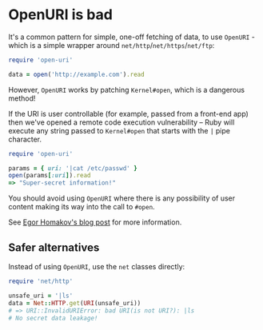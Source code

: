 # OpenURI is bad

It's a common pattern for simple, one-off fetching of data, to use `OpenURI` -
which is a simple wrapper around `net/http`/`net/https`/`net/ftp`:

```ruby
require 'open-uri'

data = open('http://example.com').read
```

However, `OpenURI` works by patching `Kernel#open`, which is a dangerous method!

If the URI is user controllable (for example, passed from a front-end app) then
we've opened a remote code execution vulnerability – Ruby will execute any
string passed to `Kernel#open` that starts with the `|` pipe character.

```ruby
require 'open-uri'

params = { uri: '|cat /etc/passwd' }
open(params[:uri]).read
=> "Super-secret information!"
```

You should avoid using `OpenURI` where there is any possibility of user content
making its way into the call to `#open`.

See [Egor Homakov's blog post](http://sakurity.com/blog/2015/02/28/openuri.html) for more information. 

## Safer alternatives

Instead of using `OpenURI`, use the `net` classes directly:

```ruby
require 'net/http'

unsafe_uri = '|ls'
data = Net::HTTP.get(URI(unsafe_uri))
# => URI::InvalidURIError: bad URI(is not URI?): |ls
# No secret data leakage!
```
